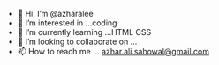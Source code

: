 - 👋 Hi, I’m @azharalee
- 👀 I’m interested in ...coding
- 🌱 I’m currently learning ...HTML CSS
- 💞️ I’m looking to collaborate on ...
- 📫 How to reach me ... azhar.ali.sahowal@gmail.com

<!---
azharalee/azharalee is a ✨ special ✨ repository because its `README.md` (this file) appears on your GitHub profile.
You can click the Preview link to take a look at your changes.
--->
